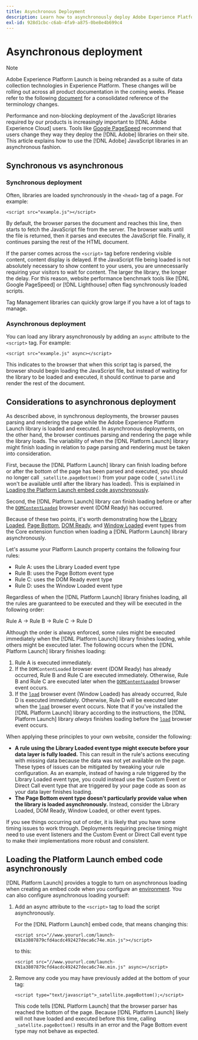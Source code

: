 ```yaml
---
title: Asynchronous Deployment
description: Learn how to asynchronously deploy Adobe Experience Platform Launch libraries on your website.
exl-id: 928d1cbc-c6ab-4fa9-a875-0be8e4b699c4
---
```

# Asynchronous deployment

>[!NOTE]
>
>Adobe Experience Platform Launch is being rebranded as a suite of data collection technologies in Experience Platform. These changes will be rolling out across all product documentation in the coming weeks. Please refer to the following [document](../../launch-term-updates.md) for a consolidated reference of the terminology changes.

Performance and non-blocking deployment of the JavaScript libraries required by our products is increasingly important to [!DNL Adobe Experience Cloud] users. Tools like [Google PageSpeed](https://developers.google.com/speed/pagespeed/insights/) recommend that users change they way they deploy the [!DNL Adobe] libraries on their site. This article explains how to use the [!DNL Adobe] JavaScript libraries in an asynchronous fashion.

## Synchronous vs asynchronous

### Synchronous deployment

Often, libraries are loaded synchronously in the `<head>` tag of a page. For example:

```markup
<script src="example.js"></script>
```

By default, the browser parses the document and reaches this line, then starts to fetch the JavaScript file from the server. The browser waits until the file is returned, then it parses and executes the JavaScript file. Finally, it continues parsing the rest of the HTML document.

If the parser comes across the `<script>` tag before rendering visible content, content display is delayed. If the JavaScript file being loaded is not absolutely necessary to show content to your users, you are unnecessarily requiring your visitors to wait for content. The larger the library, the longer the delay.  For this reason, website performance benchmark tools like [!DNL Google PageSpeed] or [!DNL Lighthouse] often flag synchronously loaded scripts.

Tag Management libraries can quickly grow large if you have a lot of tags to manage.

### Asynchronous deployment

You can load any library asynchronously by adding an `async` attribute to the `<script>` tag.  For example:

```markup
<script src="example.js" async></script>
```

This indicates to the browser that when this script tag is parsed, the browser should begin loading the JavaScript file, but instead of waiting for the library to be loaded and executed, it should continue to parse and render the rest of the document.

## Considerations to asynchronous deployment

As described above, in synchronous deployments, the browser pauses parsing and rendering the page while the Adobe Experience Platform Launch library is loaded and executed. In asynchronous deployments, on the other hand, the browser continues parsing and rendering the page while the library loads. The variability of when the [!DNL Platform Launch] library might finish loading in relation to page parsing and rendering must be taken into consideration.

First, because the [!DNL Platform Launch] library can finish loading before or after the bottom of the page has been parsed and executed, you should no longer call `_satellite.pageBottom()` from your page code (`_satellite` won't be available until after the library has loaded). This is explained in [Loading the Platform Launch embed code asynchronously](#loading-the-platform-launch-embed-code-asynchronously).

Second, the [!DNL Platform Launch] library can finish loading before or after the [`DOMContentLoaded`](https://developer.mozilla.org/en-US/docs/Web/Events/DOMContentLoaded) browser event (DOM Ready) has occurred.

Because of these two points, it's worth demonstrating how the [Library Loaded](../../extension-reference/web/core-extension/overview.md#library-loaded-page-top), [Page Bottom](../../extension-reference/web/core-extension/overview.md#page-bottom), [DOM Ready](../../extension-reference/web/core-extension/overview.md#page-bottom), and [Window Loaded](../../extension-reference/web/core-extension/overview.md#window-loaded) event types from the Core extension function when loading a [!DNL Platform Launch] library asynchronously.

Let's assume your Platform Launch property contains the following four rules:

* Rule A: uses the Library Loaded event type
* Rule B: uses the Page Bottom event type
* Rule C: uses the DOM Ready event type
* Rule D: uses the Window Loaded event type

Regardless of when the [!DNL Platform Launch] library finishes loading, all the rules are guaranteed to be executed and they will be executed in the following order:

Rule A → Rule B → Rule C → Rule D

Although the order is always enforced, some rules might be executed immediately when the [!DNL Platform Launch] library finishes loading, while others might be executed later. The following occurs when the [!DNL Platform Launch] library finishes loading:

1. Rule A is executed immediately.
1. If the `DOMContentLoaded` browser event (DOM Ready) has already occurred, Rule B and Rule C are executed immediately. Otherwise, Rule B and Rule C are executed later when the [`DOMContentLoaded`](https://developer.mozilla.org/en-US/docs/Web/Events/DOMContentLoaded) browser event occurs.
1. If the [`load`](https://developer.mozilla.org/en-US/docs/Web/Events/load) browser event (Window Loaded) has already occurred, Rule D is executed immediately. Otherwise, Rule D will be executed later when the [`load`](https://developer.mozilla.org/en-US/docs/Web/Events/load) browser event occurs. Note that if you've installed the [!DNL Platform Launch] library according to the instructions, the [!DNL Platform Launch] library _always_ finishes loading before the [`load`](https://developer.mozilla.org/en-US/docs/Web/Events/load) browser event occurs.

When applying these principles to your own website, consider the following:

* **A rule using the Library Loaded event type might execute before your data layer is fully loaded.**  This can result in the rule's actions executing with missing data because the data was not yet available on the page. These types of issues can be mitigated by tweaking your rule configuration. As an example, instead of having a rule triggered by the Library Loaded event type, you could instead use the Custom Event or Direct Call event type that are triggered by your page code as soon as your data layer finishes loading.
* **The Page Bottom event type doesn't particularly provide value when the library is loaded asynchronously.**  Instead, consider the Library Loaded, DOM Ready, Window Loaded, or other event types.

If you see things occurring out of order, it is likely that you have some timing issues to work through. Deployments requiring precise timing might need to use event listeners and the Custom Event or Direct Call event type to make their implementations more robust and consistent.

## Loading the Platform Launch embed code asynchronously

[!DNL Platform Launch] provides a toggle to turn on asynchronous loading when creating an embed code when you configure an [environment](../publishing/environments.md). You can also configure asynchronous loading yourself:

1. Add an async attribute to the `<script>` tag to load the script asynchronously.

   For the [!DNL Platform Launch] embed code, that means changing this:

   ```markup
   <script src="//www.yoururl.com/launch-EN1a3807879cfd4acdc492427deca6c74e.min.js"></script>
   ```

   to this:

   ```markup
   <script src="//www.yoururl.com/launch-EN1a3807879cfd4acdc492427deca6c74e.min.js" async></script>
   ```

1. Remove any code you may have previously added at the bottom of your tag:

   ```markup
   <script type="text/javascript">_satellite.pageBottom();</script>
   ```

   This code tells [!DNL Platform Launch] that the browser parser has reached the bottom of the page. Because [!DNL Platform Launch] likely will not have loaded and executed before this time, calling `_satellite.pageBottom()` results in an error and the Page Bottom event type may not behave as expected.
